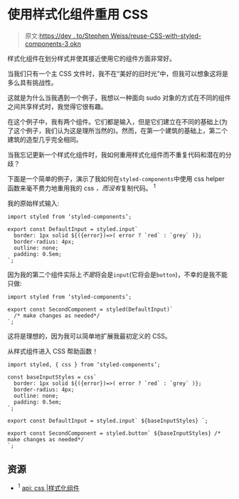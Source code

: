 # 使用样式化组件重用 CSS

> 原文:[https://dev . to/Stephen Weiss/reuse-CSS-with-styled-components-3 okn](https://dev.to/stephencweiss/reusing-css-with-styled-components-3okn)

样式化组件在划分样式并使其接近使用它的组件方面非常好。

当我们只有一个主 CSS 文件时，我不在“美好的旧时光”中，但我可以想象这将是多么具有挑战性。

这就是为什么当我遇到一个例子，我想以一种面向 sudo 对象的方式在不同的组件之间共享样式时，我觉得它很有趣。

在这个例子中，我有两个组件。它们都是输入，但是它们建立在不同的基础上(为了这个例子，我们认为这是理所当然的)。然而，在第一个建筑的基础上，第二个建筑的造型几乎完全相同。

当我忘记更新一个样式化组件时，我如何重用样式化组件而不重复代码和潜在的分歧？

下面是一个简单的例子，演示了我如何在`styled-components`中使用 css helper 函数来毫不费力地重用我的 css *，而没有*复制代码。 <sup>1</sup>

我的原始样式输入:

```
import styled from ‘styled-components’;

export const DefaultInput = styled.input`
  border: 1px solid ${({error})=>( error ? `red` : `grey` )};
  border-radius: 4px;
  outline: none;
  padding: 0.5em;
`; 
```

因为我的第二个组件实际上*不是*将会是`input`(它将会是`button`)，不幸的是我不能只做:

```
import styled from ‘styled-components’;

export const SecondComponent = styled(DefaultInput)`
  /* make changes as needed*/
`; 
```

这将是理想的，因为我可以简单地扩展我最初定义的 CSS。

从样式组件进入 CSS 帮助函数！

```
import styled, { css } from ‘styled-components’;

const baseInputStyles = css`
  border: 1px solid ${({error})=>( error ? `red` : `grey` )};
  border-radius: 4px;
  outline: none;
  padding: 0.5em;
`;

export const DefaultInput = styled.input` ${baseInputStyles} `;

export const SecondComponent = styled.button` ${baseInputStyles} /* make changes as needed*/
`; 
```

## [](#resources)资源

*   <sup>1</sup> [api: css |样式化组件](https://www.styled-components.com/docs/api#css)